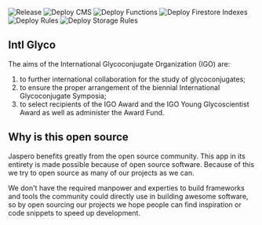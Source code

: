 ![Release](https://github.com/Jaspero/intl-glyco/workflows/Release/badge.svg)
![Deploy CMS](https://github.com/Jaspero/intl-glyco/workflows/Deploy%20CMS/badge.svg)
![Deploy Functions](https://github.com/Jaspero/intl-glyco/workflows/Deploy%20Functions/badge.svg)
![Deploy Firestore Indexes](https://github.com/Jaspero/intl-glyco/workflows/Deploy%20Firestore%20Indexes/badge.svg)
![Deploy Rules](https://github.com/Jaspero/intl-glyco/workflows/Deploy%20Rules/badge.svg)
![Deploy Storage Rules](https://github.com/Jaspero/intl-glyco/workflows/Deploy%20Storage%20Rules/badge.svg)

## Intl Glyco

The aims of the International Glycoconjugate Organization (IGO) are:
1. to further international collaboration for the study of glycoconjugates;
2. to ensure the proper arrangement of the biennial International Glycoconjugate Symposia;
3. to select recipients of the IGO Award and the IGO Young Glycoscientist Award as well as administer the Award Fund.

## Why is this open source

Jaspero benefits greatly from the open source community. This app in its entirety is made possible because of open source software. Because of this we try to open source as many of our projects as we can.

We don't have the required manpower and experties to build frameworks and tools the community could directly use in building awesome software, so by open sourcing our projects we hope people can find inspiration or code snippets to speed up development.
